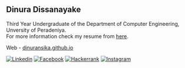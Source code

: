 ## Dinura Dissanayake

Third Year Undergraduate of the Department of Computer Engineering, Unversity of Peradeniya.\
For more information check my resume from [here](https://dinuransika.github.io/CV/CV_Dinura.pdf).

Web - [dinuransika.github.io](https://dinuransika.github.io/)

[![Linkedin](https://dinuransika.github.io/assets/img/linkedin-128.png)](https://www.linkedin.com/in/dinura-dissanayake-9486ba1a1/)
[![Facebook](https://dinuransika.github.io/assets/img/facebook-128.png)](https://www.facebook.com/dinura.r.dissanayake)
[![Hackerrank](https://dinuransika.github.io/assets/img/hackerrank-128.png)](https://www.hackerrank.com/dinuraransika)
[![Instagram](https://dinuransika.github.io/assets/img/Instagram-Icon.png)](https://www.instagram.com/dissanayakedinura/)

<!--
**dinuransika/dinuransika** is a ✨ _special_ ✨ repository because its `README.md` (this file) appears on your GitHub profile.

Here are some ideas to get you started:

- 🔭 I’m currently working on ...
- 🌱 I’m currently learning ...
- 👯 I’m looking to collaborate on ...
- 🤔 I’m looking for help with ...
- 💬 Ask me about ...
- 📫 How to reach me: ...
- 😄 Pronouns: ...
- ⚡ Fun fact: ...
-->
